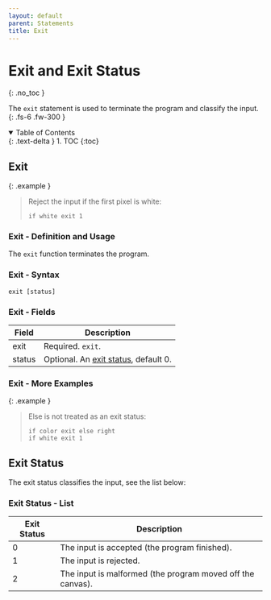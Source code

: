 ```yaml
---
layout: default
parent: Statements
title: Exit
---
```


# Exit and Exit Status
{: .no_toc }

The `exit` statement is used to terminate the program and classify the input.
{: .fs-6 .fw-300 }

<details open markdown="block">
  <summary>
    Table of Contents
  </summary>
  {: .text-delta }
1. TOC
{:toc}
</details>

## Exit

{: .example }
> Reject the input if the first pixel is white:
>
> ```btml
> if white exit 1
> ```

### Exit - Definition and Usage

The `exit` function terminates the program.

### Exit - Syntax

```ebnf
exit [status]
```

### Exit - Fields

Field | Description
-- | --
exit | Required. `exit`.
status | Optional. An [exit status](#exit-status), default 0.

### Exit - More Examples

{: .example }
> Else is not treated as an exit status:
>
> ```btml
> if color exit else right
> if white exit 1
> ```

## Exit Status

The exit status classifies the input, see the list below:

### Exit Status - List

Exit Status | Description
-- | --
0 | The input is accepted (the program finished).
1 | The input is rejected.
2 | The input is malformed (the program moved off the canvas).